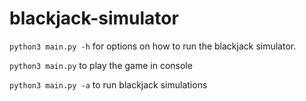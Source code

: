 # blackjack-simulator


`python3 main.py -h` for options on how to run the blackjack simulator.

`python3 main.py` to play the game in console

`python3 main.py -a` to run blackjack simulations

